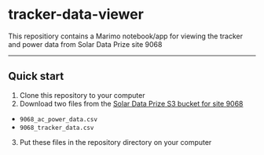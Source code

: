 # tracker-data-viewer
This repositiory contains a Marimo notebook/app for viewing the tracker and power data from Solar Data Prize site 9068

---

## Quick start

1. Clone this repository to your computer
2. Download two files from the [Solar Data Prize S3 bucket for site 9068](https://data.openei.org/s3_viewer?bucket=oedi-data-lake&prefix=pvdaq%2F2023-solar-data-prize%2F9068_OEDI%2Fdata%2F)
  - `9068_ac_power_data.csv`
  - `9068_tracker_data.csv`
3. Put these files in the repository directory on your computer
